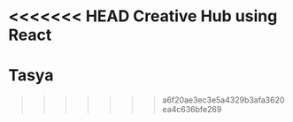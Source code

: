 <<<<<<< HEAD
Creative Hub using React
=======
# Tasya
>>>>>>> a6f20ae3ec3e5a4329b3afa3620ea4c636bfe269
